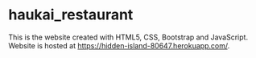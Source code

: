 # haukai_restaurant
This is the website created with HTML5, CSS, Bootstrap and JavaScript.
Website is hosted at https://hidden-island-80647.herokuapp.com/.
